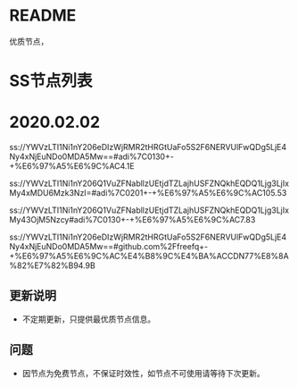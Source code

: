 # README
优质节点，

# SS节点列表
# 2020.02.02
ss://YWVzLTI1Ni1nY206eDIzWjRMR2tHRGtUaFo5S2F6NERVUlFwQDg5LjE4Ny4xNjEuNDo0MDA5Mw==#adi%7C0130+-+%E6%97%A5%E6%9C%AC4.1E

ss://YWVzLTI1Ni1nY206Q1VuZFNabllzUEtjdTZLajhUSFZNQkhEQDQ1Ljg3LjIxMy4xMDU6Mzk3NzI=#adi%7C0201+-+%E6%97%A5%E6%9C%AC105.53

ss://YWVzLTI1Ni1nY206Q1VuZFNabllzUEtjdTZLajhUSFZNQkhEQDQ1Ljg3LjIxMy43OjM5Nzcy#adi%7C0130+-+%E6%97%A5%E6%9C%AC7.83

ss://YWVzLTI1Ni1nY206eDIzWjRMR2tHRGtUaFo5S2F6NERVUlFwQDg5LjE4Ny4xNjEuNDo0MDA5Mw==#github.com%2Ffreefq+-+%E6%97%A5%E6%9C%AC%E4%B8%9C%E4%BA%ACCDN77%E8%8A%82%E7%82%B94.9B



## 更新说明
- 不定期更新，只提供最优质节点信息。

## 问题
- 因节点为免费节点，不保证时效性，如节点不可使用请等待下次更新。

